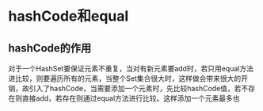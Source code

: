 # hashCode和equal
## hashCode的作用
对于一个HashSet要保证元素不重复，当对有新元素要add时，若只用equal方法进比较，则要遍历所有的元素，当整个Set集合很大时，这样做会带来很大的开销，故引入了hashCode，当需要添加一个元素时，先比较hashCode值，若不存在则直接add，若存在则通过equal方法进行比较。这样添加一个元素最多也